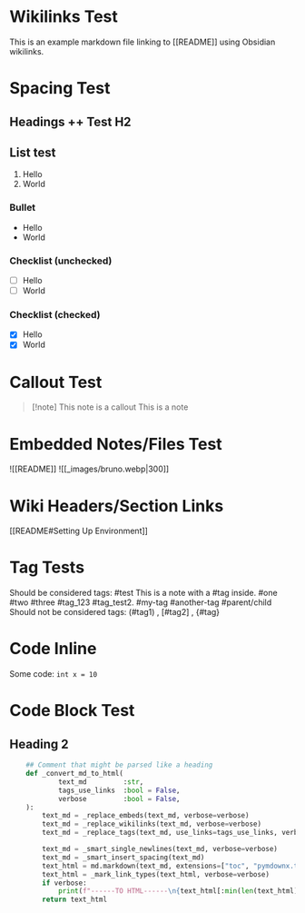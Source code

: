 # Wikilinks Test
This is an example markdown file linking to [[README]] using Obsidian wikilinks.

# Spacing Test
## Headings ++ Test H2
## List test
1. Hello
2. World
### Bullet
- Hello
- World
### Checklist (unchecked)
- [ ] Hello
- [ ] World
### Checklist (checked)
- [x] Hello
- [x] World

# Callout Test

> [!note] This note is a callout
> This is a note


# Embedded Notes/Files Test
![[README]]
![[_images/bruno.webp|300]]

# Wiki Headers/Section Links
[[README#Setting Up Environment]]

# Tag Tests
Should be considered tags:
#test
This is a note with a #tag inside.
#one #two #three
#tag_123 #tag_test2.
#my-tag #another-tag
#parent/child
Should not be considered tags:
(#tag1) , [#tag2] , {#tag}

# Code Inline
Some code: `int x = 10`

# Code Block Test
## Heading 2
~~~python
    ## Comment that might be parsed like a heading
    def _convert_md_to_html(
            text_md         :str,
            tags_use_links  :bool = False,
            verbose         :bool = False,
    ):
        text_md = _replace_embeds(text_md, verbose=verbose)
        text_md = _replace_wikilinks(text_md, verbose=verbose)
        text_md = _replace_tags(text_md, use_links=tags_use_links, verbose=verbose)

        text_md = _smart_single_newlines(text_md, verbose=verbose)
        text_md = _smart_insert_spacing(text_md)
        text_html = md.markdown(text_md, extensions=["toc", "pymdownx.tasklist"])
        text_html = _mark_link_types(text_html, verbose=verbose)
        if verbose:
            print(f"------TO HTML------\n{text_html[:min(len(text_html), PREVIEW_LENGTH)]}{"..." if len(text_html) > PREVIEW_LENGTH else ""}\n-----END OF HTML-----")
        return text_html
~~~